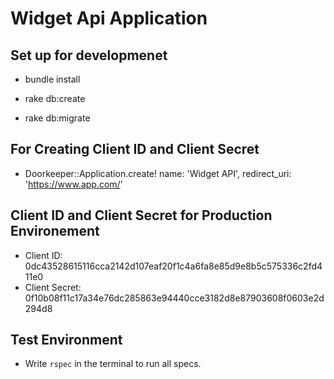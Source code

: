 # Widget Api Application

## Set up for developmenet

* bundle install

* rake db:create

* rake db:migrate

## For Creating Client ID and Client Secret

* Doorkeeper::Application.create! name: 'Widget API', redirect_uri: 'https://www.app.com/'

## Client ID and Client Secret for Production Environement

* Client ID: 0dc43528615116cca2142d107eaf20f1c4a6fa8e85d9e8b5c575336c2fd411e0
* Client Secret: 0f10b08f11c17a34e76dc285863e94440cce3182d8e87903608f0603e2d294d8

## Test Environment

* Write `rspec` in the terminal to run all specs.
